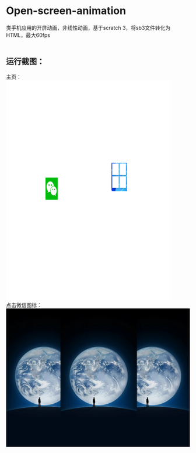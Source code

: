 # Open-screen-animation
类手机应用的开屏动画，非线性动画，基于scratch 3，将sb3文件转化为HTML，最大60fps
<br><br>

## 运行截图：<br>
主页：<br>
<img src="https://github.com/crazyphysics/Open-screen-animation/blob/main/images/1.png" width="450" height="600" />  <br>
点击微信图标： <br>
![2](https://github.com/crazyphysics/Open-screen-animation/blob/main/images/2.png)  <br>
